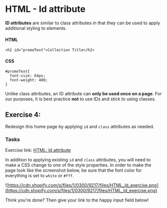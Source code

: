 # HTML - Id attribute

**ID attributes** are similar to class attributes in that they can be used to apply additional styling to elements.

#### HTML

```
<h2 id="promoText">Collection Title</h2>
```
#### CSS

```
#promoText{
  font-size: 64px;
  font-weight: 400;
}
```

Unlike class attributes, an ID attribute can **only be used once on a page**. For our purposes, it is best practice **not** to use IDs and stick to using classes.

## Exercise 4:

Redesign this home page by applying `id` and `class` attributes as needed.

### Tasks

Exercise link: [HTML: Id attribute](http://codepen.io/NathanPJF/pen/MweBbq)

In addition to applying existing `id` and `class` attributes, you will need to make a CSS
change to one of the style properties.  In order to make the page look like the screenshot
below, be sure that the font color for everything is set to `white` or `#fff`.

![https://cdn.shopify.com/s/files/1/0300/9217/files/HTML_Id_exercise.png](https://cdn.shopify.com/s/files/1/0300/9217/files/HTML_Id_exercise.png)


Think you're done? Then give your link to the happy input field below!
